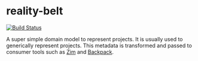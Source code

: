 # reality-belt

[![Build Status](https://api.travis-ci.com/realityforge/reality-belt.svg?branch=master)](http://travis-ci.org/realityforge/reality-belt)

A super simple domain model to represent projects. It is usually used to generically represent
projects. This metadata is transformed and passed to consumer tools such as [Zim](https://github.com/realityforge/zim)
and [Backpack](https://github.com/realityforge/backpack).
